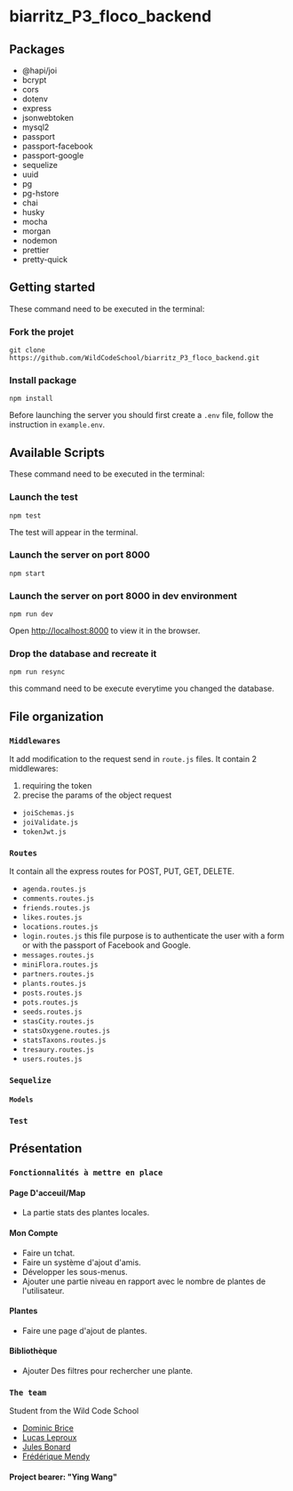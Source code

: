 

# biarritz_P3_floco_backend

## Packages

- @hapi/joi
- bcrypt
- cors
- dotenv
- express
- jsonwebtoken
- mysql2
- passport
- passport-facebook
- passport-google
- sequelize
- uuid
- pg
- pg-hstore
- chai
- husky
- mocha
- morgan
- nodemon
- prettier
- pretty-quick

## Getting started

These command need to be executed in the terminal:

### Fork the projet

```
git clone https://github.com/WildCodeSchool/biarritz_P3_floco_backend.git
```

### Install package

```
npm install
```
Before launching the server you should first create a `.env`  file, follow the instruction in `example.env`.

## Available Scripts

These command need to be executed in the terminal:

### Launch the test

```
npm test
```
The test will appear in the terminal.

### Launch the server on port 8000

```
npm start
```
### Launch the server on port 8000 in dev environment

```
npm run dev
```
Open [http://localhost:8000](http://localhost:8000) to view it in the browser.
### Drop the database and recreate it

```
npm run resync
```
this command need to be execute everytime you changed the database.

## File organization

### `Middlewares`
It add modification to the request send in `route.js` files.
It contain 2 middlewares: 
 1. requiring the token
 2. precise the params of the object request
 
- `joiSchemas.js`
- `joiValidate.js`
- `tokenJwt.js`

### `Routes`
It contain all the express routes for POST, PUT, GET, DELETE.
- `agenda.routes.js`
- `comments.routes.js`
- `friends.routes.js`
- `likes.routes.js`
- `locations.routes.js`
- `login.routes.js` this file purpose is to authenticate the user with a form or with the passport of Facebook and Google.
- `messages.routes.js`
- `miniFlora.routes.js`
- `partners.routes.js`
- `plants.routes.js`
- `posts.routes.js`
- `pots.routes.js`
- `seeds.routes.js`
- `stasCity.routes.js`
- `statsOxygene.routes.js`
- `statsTaxons.routes.js`
- `tresaury.routes.js`
- `users.routes.js`

### `Sequelize`

#### `Models`
### `Test`

## Présentation

### `Fonctionnalités à mettre en place`

#### Page D'acceuil/Map

- La partie stats des plantes locales.

#### Mon Compte

- Faire un tchat.
- Faire un système d'ajout d'amis.
- Développer les sous-menus.
- Ajouter une partie niveau en rapport avec le nombre de plantes de l'utilisateur.

#### Plantes

- Faire une page d'ajout de plantes.

#### Bibliothèque

- Ajouter Des filtres pour rechercher une plante.

### `The team`

Student from the Wild Code School

- [Dominic Brice](https://github.com/dominicBrice)
- [Lucas Leproux](https://github.com/lucas240)
- [Jules Bonard](https://github.com/julesbonard)
- [Frédérique Mendy](https://github.com/Superdref)

#### Project bearer: "Ying Wang"
